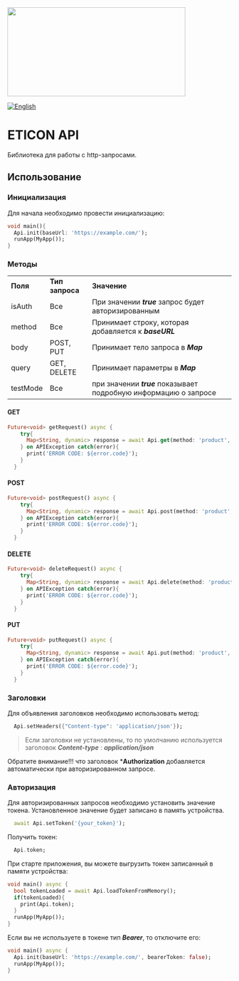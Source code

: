 <img src="https://user-images.githubusercontent.com/36012868/130392291-52b82b9b-fd52-424b-ba5a-b7630e9cf343.png" data-canonical-src="https://user-images.githubusercontent.com/36012868/130392291-52b82b9b-fd52-424b-ba5a-b7630e9cf343.png" height="200" width=400/>

[![English](https://img.shields.io/badge/Language-English-blue?style=plastic)](https://github.com/kensamare/eticon_api#readme)

# ETICON API

Библиотека для работы с http-запросами.

## Использование

### Инициализация

Для начала необходимо провести инициализацию:

```dart
void main(){
  Api.init(baseUrl: 'https://example.com/');
  runApp(MyApp());
}
```

### Методы

| | | | |
|-|-|-|-|
|__Поля__|__Тип запроса__|__Значение__|
| isAuth | Все | При значении ***true*** запрос будет авторизированным |
| method | Все | Принимает строку, которая добавляется к ***baseURL*** |
| body | POST, PUT | Принимает тело запроса в ***Map*** |
| query | GET, DELETE | Принимает параметры в ***Map*** |
| testMode| Все | при значении ***true*** показывает подробную информацию о запросе |

#### GET

```dart
Future<void> getRequest() async {
    try{
      Map<String, dynamic> response = await Api.get(method: 'product', query: {"id": 5});
    } on APIException catch(error){
      print('ERROR CODE: ${error.code}');
    }
  }
```

#### POST

```dart
Future<void> postRequest() async {
    try{
      Map<String, dynamic> response = await Api.post(method: 'product', body: {"id": 5});
    } on APIException catch(error){
      print('ERROR CODE: ${error.code}');
    }
  }
```

#### DELETE

```dart
Future<void> deleteRequest() async {
    try{
      Map<String, dynamic> response = await Api.delete(method: 'product', query: {"id": 5}, isAuth: true);
    } on APIException catch(error){
      print('ERROR CODE: ${error.code}');
    }
  }
```

#### PUT

```dart
Future<void> putRequest() async {
    try{
      Map<String, dynamic> response = await Api.put(method: 'product', body: {"id": 5}, isAuth: true);
    } on APIException catch(error){
      print('ERROR CODE: ${error.code}');
    }
  }
```

### Заголовки

Для объявления заголовков необходимо использовать метод:

```dart
  Api.setHeaders({"Content-type": 'application/json'});
```

> Если заголовки не установлены, то по умолчанию используется заголовок ***Content-type*** : ***application/json***

Обратите внимание!!! что заголовок ***Authorization** добавляется автоматически при авторизированном запросе.

### Авторизация

Для авторизированных запросов необходимо установить значение токена. Установленное значение будет записано в память устройства.

```dart
  await Api.setToken('{your_token}');
```

Получить токен:

```dart
  Api.token;
```

При старте приложения, вы можете выгрузить токен записанный в памяти устройства:

```dart
void main() async {
  bool tokenLoaded = await Api.loadTokenFromMemory();
  if(tokenLoaded){
    print(Api.token);
  }
  runApp(MyApp());
}
```
Если вы не используете в токене тип ***Bearer***, то отключите его:

```dart
void main() async {
  Api.init(baseUrl: 'https://example.com/', bearerToken: false);
  runApp(MyApp());
}
```
